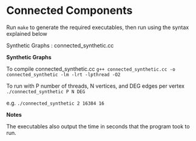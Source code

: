 Connected Components
=======================

Run ```make``` to generate the required executables, then run using the syntax explained below

Synthetic Graphs : connected_synthetic.cc

**Synthetic Graphs**

To compile connected_synthetic.cc
    ```g++ connected_synthetic.cc -o connected_synthetic -lm -lrt -lpthread -O2```
  
To run with P number of threads, N vertices, and DEG edges per vertex
    ```./connected_synthetic P N DEG```

e.g.
    ```./connected_synthetic 2 16384 16```

**Notes**

The executables also output the time in seconds that the program took to run.
